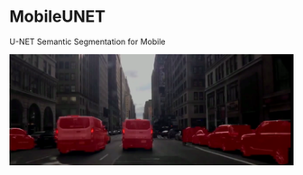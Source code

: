 # MobileUNET
U-NET Semantic Segmentation for Mobile

<img src="MobileUNET_example.png" width="750">
